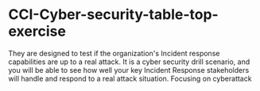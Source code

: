 # CCI-Cyber-security-table-top-exercise
They are designed to test if the organization's Incident response capabilities are up to a real attack. It is a cyber security drill scenario, and you will be able to see how well your key Incident Response stakeholders will handle and respond to a real attack situation. Focusing on cyberattack

